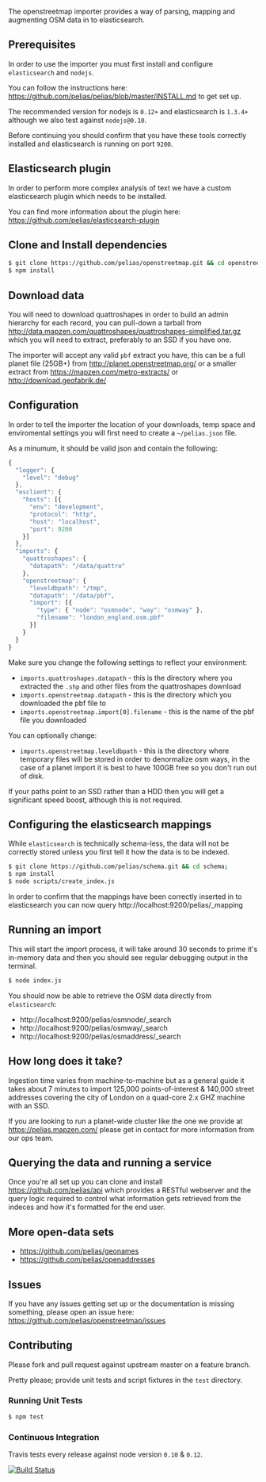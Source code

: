 
The openstreetmap importer provides a way of parsing, mapping and augmenting OSM data in to elasticsearch.

## Prerequisites

In order to use the importer you must first install and configure `elasticsearch` and `nodejs`.

You can follow the instructions here: https://github.com/pelias/pelias/blob/master/INSTALL.md to get set up.

The recommended version for nodejs is `0.12+` and elasticsearch is `1.3.4+` although we also test against `nodejs@0.10`.

Before continuing you should confirm that you have these tools correctly installed and elasticsearch is running on port `9200`.

## Elasticsearch plugin

In order to perform more complex analysis of text we have a custom elasticsearch plugin which needs to be installed.

You can find more information about the plugin here: https://github.com/pelias/elasticsearch-plugin

## Clone and Install dependencies

```bash
$ git clone https://github.com/pelias/openstreetmap.git && cd openstreetmap;
$ npm install
```

## Download data

You will need to download quattroshapes in order to build an admin hierarchy for each record, you can pull-down a tarball from http://data.mapzen.com/quattroshapes/quattroshapes-simplified.tar.gz which you will need to extract, preferably to an SSD if you have one. 

The importer will accept any valid `pbf` extract you have, this can be a full planet file (25GB+) from http://planet.openstreetmap.org/ or a smaller extract from https://mapzen.com/metro-extracts/ or http://download.geofabrik.de/

## Configuration

In order to tell the importer the location of your downloads, temp space and enviromental settings you will first need to create a `~/pelias.json` file.

As a minumum, it should be valid json and contain the following:

```javascript
{
  "logger": {
    "level": "debug"
  },
  "esclient": {
    "hosts": [{
      "env": "development",
      "protocol": "http",
      "host": "localhost",
      "port": 9200
    }]
  },
  "imports": {
    "quattroshapes": {
      "datapath": "/data/quattro"
    },
    "openstreetmap": {
      "leveldbpath": "/tmp",
      "datapath": "/data/pbf",
      "import": [{
        "type": { "node": "osmnode", "way": "osmway" },
        "filename": "london_england.osm.pbf"
      }]
    }
  }
}
```

Make sure you change the following settings to reflect your environment:

- `imports.quattroshapes.datapath` - this is the directory where you extracted the `.shp` and other files from the quattroshapes download
- `imports.openstreetmap.datapath` - this is the directory which you downloaded the pbf file to
- `imports.openstreetmap.import[0].filename` - this is the name of the pbf file you downloaded

You can optionally change:

- `imports.openstreetmap.leveldbpath` - this is the directory where temporary files will be stored in order to denormalize osm ways, in the case of a planet import it is best to have 100GB free so you don't run out of disk.

If your paths point to an SSD rather than a HDD then you will get a significant speed boost, although this is not required.

## Configuring the elasticsearch mappings

While `elasticsearch` is technically schema-less, the data will not be correctly stored unless you first tell it how the data is to be indexed.

```bash
$ git clone https://github.com/pelias/schema.git && cd schema;
$ npm install
$ node scripts/create_index.js
```

In order to confirm that the mappings have been correctly inserted in to elasticsearch you can now query http://localhost:9200/pelias/_mapping

## Running an import

This will start the import process, it will take around 30 seconds to prime it's in-memory data and then you should see regular debugging output in the terminal.

```bash
$ node index.js
```

You should now be able to retrieve the OSM data directly from `elasticsearch`:
- http://localhost:9200/pelias/osmnode/_search
- http://localhost:9200/pelias/osmway/_search
- http://localhost:9200/pelias/osmaddress/_search

## How long does it take?

Ingestion time varies from machine-to-machine but as a general guide it takes about 7 minutes to import 125,000 points-of-interest & 140,000 street addresses covering the city of London on a quad-core 2.x GHZ machine with an SSD.

If you are looking to run a planet-wide cluster like the one we provide at https://pelias.mapzen.com/ please get in contact for more information from our ops team.

## Querying the data and running a service

Once you're all set up you can clone and install https://github.com/pelias/api which provides a RESTful webserver and the query logic required to control what information gets retrieved from the indeces and how it's formatted for the end user.

## More open-data sets

- https://github.com/pelias/geonames
- https://github.com/pelias/openaddresses

## Issues

If you have any issues getting set up or the documentation is missing something, please open an issue here: https://github.com/pelias/openstreetmap/issues

## Contributing

Please fork and pull request against upstream master on a feature branch.

Pretty please; provide unit tests and script fixtures in the `test` directory.

### Running Unit Tests

```bash
$ npm test
```

### Continuous Integration

Travis tests every release against node version `0.10` & `0.12`.

[![Build Status](https://travis-ci.org/pelias/openstreetmap.png?branch=master)](https://travis-ci.org/pelias/openstreetmap)
